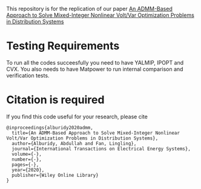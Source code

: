 This repository is for the replication of our paper [An ADMM-Based Approach to Solve Mixed-Integer Nonlinear Volt/Var Optimization Problems in Distribution Systems](https://Link)


# Testing Requirements
To run all the codes succeesfully you need to have YALMIP, IPOPT and CVX.
You also needs to have Matpower to run internal comparison and verification tests.


# Citation is required
If you find this code useful for your research, please cite
```
@inproceedings{alburidy2020admm,
  title={An ADMM-Based Approach to Solve Mixed-Integer Nonlinear Volt/Var Optimization Problems in Distribution Systems},
  author={Alburidy, Abdullah and Fan, Lingling},
  journal={International Transactions on Electrical Energy Systems},
  volume={-},
  number={-},
  pages={-},
  year={2020},
  publisher={Wiley Online Library}
}
```
